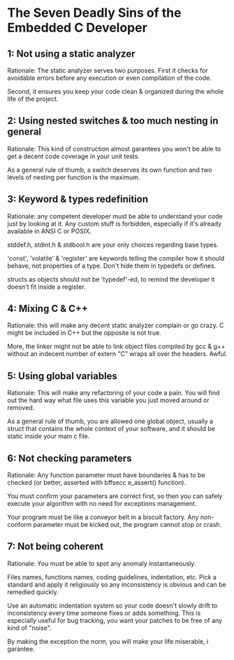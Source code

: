# The Seven Deadly Sins of the Embedded C Developer

## 1: Not using a static analyzer
Rationale: The static analyzer serves two purposes. First it checks for avoidable errors
before any execution or even compilation of the code.

Second, it ensures you keep your code clean & organized during the whole life of
the project.

## 2: Using nested switches & too much nesting in general
Rationale: This kind of construction almost garantees you won't be able
to get a decent code coverage in your unit tests.

As a general rule of thumb, a switch deserves its own function and two levels of
nesting per function is the maximum.

## 3: Keyword & types redefinition
Rationale: any competent developer must be able to understand your code just by looking
at it. Any custom stuff is forbidden, especially if it's already available in ANSI C
or POSIX.

stddef.h, stdint.h & stdbool.h are your only choices regarding base types.

'const', 'volatile' & 'register' are keywords telling the compiler how it should behave,
not properties of a type. Don't hide them in typedefs or defines.

structs as objects should not be 'typedef'-ed, to remind the developer it doesn't fit
inside a register.

## 4: Mixing C & C++
Rationale: this will make any decent static analyzer complain or go crazy. C might be
included in C++ but the opposite is not true.

More, the linker might not be able to link object files compiled by gcc & g++ without
an indecent number of extern "C" wraps all over the headers. Awful.

## 5: Using global variables
Rationale: This will make any refactoring of your code a pain. You will find out the hard
way what file uses this variable you just moved around or removed.

As a general rule of thumb, you are allowed one global object, usually a struct
that contains the whole context of your software, and it should be static inside your main
c file.

## 6: Not checking parameters
Rationale: Any function parameter must have boundaries & has to be checked
(or better, asserted with bffsecc e_assert() function).

You must confirm your parameters are correct first, so then you can safely execute your
algorithm with no need for exceptions management.

Your program must be like a conveyor belt in a biscuit factory. Any non-conform
parameter must be kicked out, the program cannot stop or crash.

## 7: Not being coherent
Rationale: You must be able to spot any anomaly instantaneously.

Files names, functions names, coding guidelines, indentation, etc. Pick a standard and
apply it religiously so any inconsistency is obvious and can be remedied quickly.

Use an automatic indentation system so your code doesn't slowly drift to inconsistency
every time someone fixes or adds something. This is especially useful for bug tracking,
you want your patches to be free of any kind of "noise".

By making the exception the norm, you will make your life miserable, i garantee.
